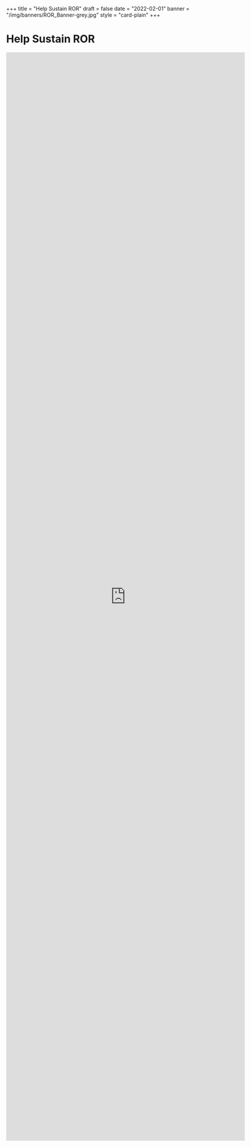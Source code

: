+++
title = "Help Sustain ROR"
draft = false
date = "2022-02-01"
banner = "/img/banners/ROR_Banner-grey.jpg"
style = "card-plain"
+++

# Help Sustain ROR
<iframe src="https://docs.google.com/forms/d/e/1FAIpQLScQ6VZxtM94ilvyJGPSXqjuyjMigCkpyhlRBh7QVnYMLZWbqw/viewform?embedded=true" width="640" height="2921" frameborder="0" marginheight="0" marginwidth="0">Loading…</iframe>
